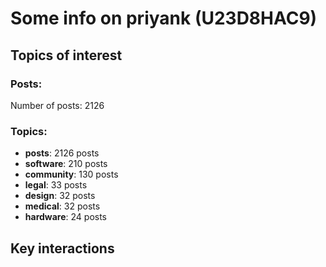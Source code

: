# Some info on priyank (U23D8HAC9)


## Topics of interest

### Posts: 

Number of posts: 2126

### Topics:

* __posts__: 2126 posts
* __software__: 210 posts
* __community__: 130 posts
* __legal__: 33 posts
* __design__: 32 posts
* __medical__: 32 posts
* __hardware__: 24 posts

## Key interactions 

